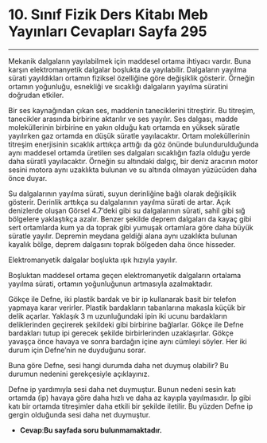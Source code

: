 # 10. Sınıf Fizik Ders Kitabı Meb Yayınları Cevapları Sayfa 295

---

Mekanik dalgaların yayılabilmek için maddesel ortama ihtiyacı vardır. Buna karşın elektromanyetik dalgalar boşlukta da yayılabilir. Dalgaların yayılma sürati yayıldıkları ortamın fiziksel özelliğine göre değişiklik gösterir. Örneğin ortamın yoğunluğu, esnekliği ve sıcaklığı dalgaların yayılma süratini doğrudan etkiler.

Bir ses kaynağından çıkan ses, maddenin taneciklerini titreştirir. Bu titreşim, tanecikler arasında birbirine aktarılır ve ses yayılır. Ses dalgası, madde moleküllerinin birbirine en yakın olduğu katı ortamda en yüksek süratle yayılırken gaz ortamda en düşük süratle yayılacaktır. Ortam moleküllerinin titreşim enerjisinin sıcaklık arttıkça arttığı da göz önünde bulundurulduğunda aynı maddesel ortamda üretilen ses dalgaları sıcaklığın fazla olduğu yerde daha süratli yayılacaktır. Örneğin su altındaki dalgıç, bir deniz aracının motor sesini motora aynı uzaklıkta bulunan ve su altında olmayan yüzücüden daha önce duyar.

Su dalgalarının yayılma sürati, suyun derinliğine bağlı olarak değişiklik gösterir. Derinlik arttıkça su dalgalarının yayılma sürati de artar. Açık denizlerde oluşan Görsel 4.7’deki gibi su dalgalarının sürati, sahil gibi sığ bölgelere yaklaştıkça azalır. Benzer şekilde deprem dalgaları da kayaç gibi sert ortamlarda kum ya da toprak gibi yumuşak ortamlara göre daha büyük süratle yayılır. Depremin meydana geldiği alana aynı uzaklıkta bulunan kayalık bölge, deprem dalgasını toprak bölgeden daha önce hisseder.

Elektromanyetik dalgalar boşlukta ışık hızıyla yayılır.

 Boşluktan maddesel ortama geçen elektromanyetik dalgaların ortalama yayılma sürati, ortamın yoğunluğunun artmasıyla azalmaktadır.

Gökçe ile Defne, iki plastik bardak ve bir ip kullanarak basit bir telefon yapmaya karar verirler. Plastik bardakların tabanlarına makasla küçük bir delik açarlar. Yaklaşık 3 m uzunluğundaki ipin iki ucunu bardakların deliklerinden geçirerek şekildeki gibi birbirine bağlarlar. Gökçe ile Defne bardakları tutup ipi gerecek şekilde birbirlerinden uzaklaşırlar. Gökçe yavaşça önce havaya ve sonra bardağın içine aynı cümleyi söyler. Her iki durum için Defne’nin ne duyduğunu sorar.

 Buna göre Defne, sesi hangi durumda daha net duymuş olabilir? Bu durumun nedenini gerekçesiyle açıklayınız.

Defne ip yardımıyla sesi daha net duymuştur. Bunun nedeni sesin katı ortamda (ip) havaya göre daha hızlı ve daha az kayıpla yayılmasıdır. İp gibi katı bir ortamda titreşimler daha etkili bir şekilde iletilir. Bu yüzden Defne ip gergin olduğunda sesi daha net duymuştur.

-   **Cevap**:**Bu sayfada soru bulunmamaktadır.**